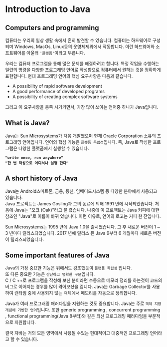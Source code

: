 # Introduction to Java

## Computers and programming
 컴퓨터는 우리의 일상 생활 속에서 흔히 발견할 수 있습니다. 컴퓨터는 하드웨어로 구성되며 Windows, MacOs, Linux등의 운영체제위에서 작동합니다. 이런 하드웨어와 소프트웨어를 아울러 `'플랫폼'`이라고 부릅니다.

우리는 컴퓨터 프로그램을 통해 많은 문제를 해결하려고 합니다. 특정 작업을 수행하는 일련의 명령을 다양한 프로그래밍 언어로 작성함으로 컴퓨터에서 원하는 것을 정확하게 표현합니다. 현대 프로그래밍 언어의 핵심 요구사항은 다음과 같습니다.

- A possibility of rapid software development 
- A good performance of developed programs  
- A possibility of creating complex software systems

그리고 이 요구사항을 충족 시기키면서, 가장 많이 쓰이는 언어중 하나가 Java입니다. 

## What is Java?
Java는 Sun Microsystems가 처음 개발했으며 현재 Oracle Corporation 소유의 프로그래밍 언어입니다. 언어의 핵심 기능은 `플랫폼 독립성`입니다. 즉, Java로 작성한 프로그램은 다양한 플랫폼에서 실행할 수 있습니다. 

**` "write once, run anywhere" `**  
**` "한 번 작성으로 어디서나 실행 한다" `**


## A short history of Java

Java는 Android스마트폰, 금융, 통신, 임베디드시스템 등 다양한 분야에서 사용되고 있습니다.   
Java 프로젝트는 James Gosling과 그의 동료에 의해 1991 년에 시작되었습니다. 처음에 Java는 "오크 (Oak)"라고 불 렸습니다. 나중에 이 프로젝트는 Java 커피에 대한 참조인 "Java"로 이름이 바뀌 었습니다. 이런 이유로, 언어의 로고는 커피 한 잔입니다.

Sun Microsystems는 1995 년에 Java 1.0을 출시했습니다. 그 후 새로운 버전이 1 ~ 3 년마다 릴리스되었습니다. 2017 년에 릴리스 된 Java 9부터 6 개월마다 새로운 버전이 릴리스되었습니다. 

## Some important features of Java

 Java의 가장 중요한 기능은 위에서도 강조했듯이 `플랫폼 독립성` 입니다.  
 또 다른 중요한 기능은 `간단하고 명확한 구문`입니다.  
C / C ++로 프로그램을 작성해 보신 분이라면 수동으로 메모리 정리를 하는것이 코드의 버그로 이어지는 경우를 많이 겪어보셨을 겁니다. Java는 Garbage Collector를 사용하여 런타임 중에 사용되지 않는 객체에서 메모리를 자동으로 정리합니다.

Java가 여러 프로그래밍 패러다임을 지원하는 것도 중요합니다. Java는 주로 `객체 지향 개념에 기반한 언어`입니다. 또한 generic programming , concurrent programming , functional programming(Java 8부터)와 같은 최신 프로그래밍 패러다임을 부분적으로 지원합니다.

결국 자바는 거의 모든 영역에서 사용될 수있는 현대적이고 대중적인 프로그래밍 언어라고 할 수 있습니다.
